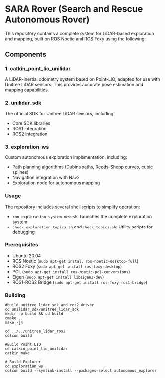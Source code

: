 # SARA Rover (Search and Rescue Autonomous Rover)

This repository contains a complete system for LiDAR-based exploration and mapping, built on ROS Noetic and ROS Foxy using the following:

## Components

### 1. catkin_point_lio_unilidar
A LiDAR-inertial odometry system based on Point-LIO, adapted for use with Unitree LiDAR sensors. This provides accurate pose estimation and mapping capabilities.

### 2. unilidar_sdk
The official SDK for Unitree LiDAR sensors, including:
- Core SDK libraries
- ROS1 integration
- ROS2 integration

### 3. exploration_ws
Custom autonomous exploration implementation, including:
- Path planning algorithms (Dubins paths, Reeds-Shepp curves, cubic splines)
- Navigation integration with Nav2
- Exploration node for autonomous mapping

### Usage

The repository includes several shell scripts to simplify operation:
- `run_exploration_system_new.sh`: Launches the complete exploration system
- `check_exploration_topics.sh` and `check_topics.sh`: Utility scripts for debugging

### Prerequisites
- Ubuntu 20.04
- ROS Noetic (```sudo apt-get install ros-noetic-desktop-full```)
- ROS2 Foxy (```sudo apt-get install ros-foxy-desktop```)
- PCL (```sudo apt-get install ros-noetic-pcl-conversions```)
- Eigen (```sudo apt-get install libeigen3-dev```)
- ROS1-ROS2 Bridge (```sudo apt-get install ros-foxy-ros1-bridge```)

### Building
```
#build unitree lidar sdk and ros2 driver
cd unilidar_sdk/unitree_lidar_sdk
mkdir -p build && cd build
cmake ..
make -j4

cd ../../unitree_lidar_ros2
colcon build
```
```
#Build Point LIO
cd catkin_point_lio_unilidar
catkin_make
```
```
# Build Explorer
cd exploration_ws
colcon build --symlink-install --packages-select autonomous_explorer
```

